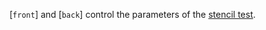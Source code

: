 [`front`] and [`back`] control the parameters of the
[stencil test](https://www.khronos.org/registry/vulkan/specs/1.3-extensions/html/vkspec.html#fragops-stencil).